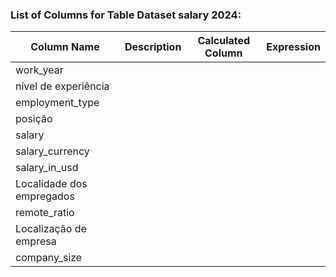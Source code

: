 ### List of Columns for Table Dataset salary 2024:


| Column Name | Description | Calculated Column | Expression |
| --- | --- | --- | --- |
| work_year |  |  |  |
| nível de experiência |  |  |  |
| employment_type |  |  |  |
| posição |  |  |  |
| salary |  |  |  |
| salary_currency |  |  |  |
| salary_in_usd |  |  |  |
| Localidade dos empregados |  |  |  |
| remote_ratio |  |  |  |
| Localização de empresa |  |  |  |
| company_size |  |  |  |

